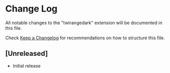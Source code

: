 # Change Log

All notable changes to the "twirangedark" extension will be documented in this file.

Check [Keep a Changelog](http://keepachangelog.com/) for recommendations on how to structure this file.

## [Unreleased]

- Initial release
